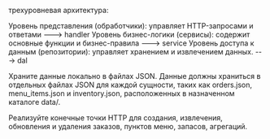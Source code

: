 трехуровневая архитектура:

Уровень представления (обработчики): управляет HTTP-запросами и ответами --->   handler
Уровень бизнес-логики (сервисы): содержит основные функции и бизнес-правила --->  service
Уровень доступа к данным (репозитории): управляет хранением и извлечением данных. ---> dal



Храните данные локально в файлах JSON. Данные должны храниться в отдельных файлах JSON для каждой сущности, таких как orders.json, menu_items.json и inventory.json, расположенных в назначенном каталоге data/.



Реализуйте конечные точки HTTP для создания, извлечения, обновления и удаления заказов, пунктов меню, запасов, агрегаций.


